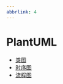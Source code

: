 ```yaml
---
abbrlink: 4
---
```


# PlantUML


* [类图](https://yq.aliyun.com/articles/25405)
* [时序图](https://blog.csdn.net/zh_weir/article/details/72675013)
* [流程图](https://blog.csdn.net/zhangjikuan/article/details/53484558)
